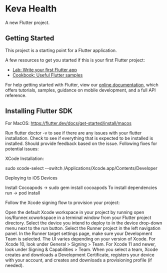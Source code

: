 # Keva Health

A new Flutter project.

## Getting Started

This project is a starting point for a Flutter application.

A few resources to get you started if this is your first Flutter project:

- [Lab: Write your first Flutter app](https://flutter.dev/docs/get-started/codelab)
- [Cookbook: Useful Flutter samples](https://flutter.dev/docs/cookbook)

For help getting started with Flutter, view our
[online documentation](https://flutter.dev/docs), which offers tutorials,
samples, guidance on mobile development, and a full API reference.

## Installing Flutter SDK

For MacOS: https://flutter.dev/docs/get-started/install/macos

Run flutter doctor -v 
to see if there are any issues with your flutter installation. Check to see if everything that is expected to be installed is installed. Should provide feedback based on the issue. Following fixes for potential issues: 

XCode Installation: 

sudo xcode-select --switch /Applications/Xcode.app/Contents/Developer


Deploying to iOS Devices

Install Cocoapods -> sudo gem install cocoapods
To install dependencies run -> pod install 

Follow the Xcode signing flow to provision your project:

Open the default Xcode workspace in your project by running open ios/Runner.xcworkspace in a terminal window from your Flutter project directory.
Select the device you intend to deploy to in the device drop-down menu next to the run button.
Select the Runner project in the left navigation panel.
In the Runner target settings page, make sure your Development Team is selected. The UI varies depending on your version of Xcode.
For Xcode 10, look under General > Signing > Team.
For Xcode 11 and newer, look under Signing & Capabilities > Team.
When you select a team, Xcode creates and downloads a Development Certificate, registers your device with your account, and creates and downloads a provisioning profile (if needed).


